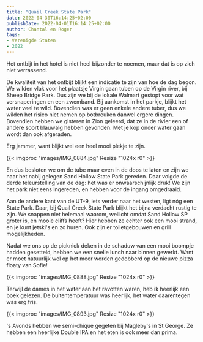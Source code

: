 ```yaml
---
title: "Quail Creek State Park"
date: 2022-04-30T16:14:25+02:00
publishDate: 2022-04-01T16:14:25+02:00
author: Chantal en Roger
tags:
- Verenigde Staten
- 2022
---
```


Het ontbijt in het hotel is niet heel bijzonder te noemen, maar dat is op zich niet verrassend.

De kwaliteit van het ontbijt blijkt een indicatie te zijn van hoe de dag begon. We wilden vlak voor het plaatsje Virgin gaan tuben op de Virgin river, bij Sheep Bridge Park. Dus zijn we bij de lokale Walmart gestopt voor wat versnaperingen en een zwemband. Bij aankomst in het parkje, blijkt het water veel te wild. Bovendien was er geen enkele andere tuber, dus we wilden het risico niet nemen op botbreuken danwel ergere dingen. Bovendien hebben we gisteren in Zion geleerd, dat ze in de rivier een of andere soort blauwalg hebben gevonden. Met je kop onder water gaan wordt dan ook afgeraden.

Erg jammer, want blijkt wel een heel mooi plekje te zijn.

{{< imgproc "images/IMG_0884.jpg" Resize "1024x r0" >}}

En dus besloten we om de tube maar even in de doos te laten en zijn we naar het nabij gelegen Sand Hollow State Park gereden. Daar volgde de derde teleurstelling van de dag: het was er onwaarschijnlijk druk! We zijn het park niet eens ingereden, en hebben voor de ingang omgedraaid.

Aan de andere kant van de UT-9, iets verder naar het westen, ligt nóg een State Park. Daar, bij Quail Creek State Park blijkt het bijna verdacht rustig te zijn. We snappen niet helemaal waarom, wellicht omdat Sand Hollow SP groter is, en mooie cliffs heeft? Hier hebben ze echter ook een mooi strand, en je kunt jetski's en zo huren. Ook zijn er toiletgebouwen en grill mogelijkheden.

Nadat we ons op de picknick deken in de schaduw van een mooi boompje hadden gesetteld, hebben we een snelle lunch naar binnen gewerkt. Want er moet natuurlijk wel op het meer worden gedobberd op de nieuwe pizza floaty van Sofie!

{{< imgproc "images/IMG_0888.jpg" Resize "1024x r0" >}}

Terwijl de dames in het water aan het ravotten waren, heb ik heerlijk een boek gelezen. De buitentemperatuur was heerlijk, het water daarentegen was erg fris.

{{< imgproc "images/IMG_0893.jpg" Resize "1024x r0" >}}

's Avonds hebben we semi-chique gegeten bij Magleby's in St George. Ze hebben een heerlijke Double IPA en het eten is ook meer dan prima.
